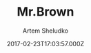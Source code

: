 ---
title: Mr.Brown
github: https://github.com/artemsheludko/mr-brown
demo: https://artemsheludko.pw/mr-brown
author: Artem Sheludko
ssg:
  - Jekyll
cms:
  - No Cms
date: 2017-02-23T17:03:57.000Z
description: Mr.Brown is a responsive Jekyll theme
stale: true
disabled: true
disabled_reason: demo url not found
---